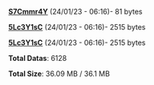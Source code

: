 [**S7Cmmr4Y**](/data/S7Cmmr4Y.txt) (24/01/23 - 06:16)- 81 bytes

[**5Lc3Y1sC**](/data/5Lc3Y1sC.txt) (24/01/23 - 06:16)- 2515 bytes

[**5Lc3Y1sC**](/data/5Lc3Y1sC.txt) (24/01/23 - 06:16)- 2515 bytes

**Total Datas**: 6128

**Total Size**: 36.09 MB / 36.1 MB